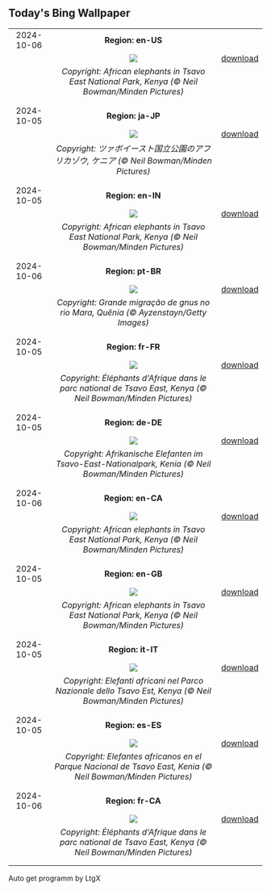 ## Today's Bing Wallpaper
|      |      |      |
| :----: | :----: | :----: |
|2024-10-06|**Region: en-US**||
||![](https://www.bing.com/th?id=OHR.ElephantTeacher_EN-US8363933732_UHD.jpg&pid=hp&w=1152&h=648&rs=1&c=4)| [download](https://www.bing.com/th?id=OHR.ElephantTeacher_EN-US8363933732_UHD.jpg)|
||*Copyright: African elephants in Tsavo East National Park, Kenya (© Neil Bowman/Minden Pictures)*
||
|||
|2024-10-05|**Region: ja-JP**||
||![](https://www.bing.com/th?id=OHR.ElephantTeacher_JA-JP4940024317_UHD.jpg&pid=hp&w=1152&h=648&rs=1&c=4)| [download](https://www.bing.com/th?id=OHR.ElephantTeacher_JA-JP4940024317_UHD.jpg)|
||*Copyright: ツァボイースト国立公園のアフリカゾウ, ケニア (© Neil Bowman/Minden Pictures)*
||
|||
|2024-10-05|**Region: en-IN**||
||![](https://www.bing.com/th?id=OHR.ElephantTeacher_EN-IN6887174228_UHD.jpg&pid=hp&w=1152&h=648&rs=1&c=4)| [download](https://www.bing.com/th?id=OHR.ElephantTeacher_EN-IN6887174228_UHD.jpg)|
||*Copyright: African elephants in Tsavo East National Park, Kenya (© Neil Bowman/Minden Pictures)*
||
|||
|2024-10-06|**Region: pt-BR**||
||![](https://www.bing.com/th?id=OHR.MaraMigration_PT-BR7440860691_UHD.jpg&pid=hp&w=1152&h=648&rs=1&c=4)| [download](https://www.bing.com/th?id=OHR.MaraMigration_PT-BR7440860691_UHD.jpg)|
||*Copyright: Grande migração de gnus no rio Mara, Quênia (© Ayzenstayn/Getty Images)*
||
|||
|2024-10-05|**Region: fr-FR**||
||![](https://www.bing.com/th?id=OHR.ElephantTeacher_FR-FR9412681522_UHD.jpg&pid=hp&w=1152&h=648&rs=1&c=4)| [download](https://www.bing.com/th?id=OHR.ElephantTeacher_FR-FR9412681522_UHD.jpg)|
||*Copyright: Éléphants d'Afrique dans le parc national de Tsavo East, Kenya (© Neil Bowman/Minden Pictures)*
||
|||
|2024-10-05|**Region: de-DE**||
||![](https://www.bing.com/th?id=OHR.ElephantTeacher_DE-DE8807070034_UHD.jpg&pid=hp&w=1152&h=648&rs=1&c=4)| [download](https://www.bing.com/th?id=OHR.ElephantTeacher_DE-DE8807070034_UHD.jpg)|
||*Copyright: Afrikanische Elefanten im Tsavo-East-Nationalpark, Kenia (© Neil Bowman/Minden Pictures)*
||
|||
|2024-10-06|**Region: en-CA**||
||![](https://www.bing.com/th?id=OHR.ElephantTeacher_EN-CA7050305105_UHD.jpg&pid=hp&w=1152&h=648&rs=1&c=4)| [download](https://www.bing.com/th?id=OHR.ElephantTeacher_EN-CA7050305105_UHD.jpg)|
||*Copyright: African elephants in Tsavo East National Park, Kenya (© Neil Bowman/Minden Pictures)*
||
|||
|2024-10-05|**Region: en-GB**||
||![](https://www.bing.com/th?id=OHR.ElephantTeacher_EN-GB5187585413_UHD.jpg&pid=hp&w=1152&h=648&rs=1&c=4)| [download](https://www.bing.com/th?id=OHR.ElephantTeacher_EN-GB5187585413_UHD.jpg)|
||*Copyright: African elephants in Tsavo East National Park, Kenya (© Neil Bowman/Minden Pictures)*
||
|||
|2024-10-05|**Region: it-IT**||
||![](https://www.bing.com/th?id=OHR.ElephantTeacher_IT-IT9988351261_UHD.jpg&pid=hp&w=1152&h=648&rs=1&c=4)| [download](https://www.bing.com/th?id=OHR.ElephantTeacher_IT-IT9988351261_UHD.jpg)|
||*Copyright: Elefanti africani nel Parco Nazionale dello Tsavo Est, Kenya (© Neil Bowman/Minden Pictures)*
||
|||
|2024-10-05|**Region: es-ES**||
||![](https://www.bing.com/th?id=OHR.ElephantTeacher_ES-ES3979458374_UHD.jpg&pid=hp&w=1152&h=648&rs=1&c=4)| [download](https://www.bing.com/th?id=OHR.ElephantTeacher_ES-ES3979458374_UHD.jpg)|
||*Copyright: Elefantes africanos en el Parque Nacional de Tsavo East, Kenia (© Neil Bowman/Minden Pictures)*
||
|||
|2024-10-06|**Region: fr-CA**||
||![](https://www.bing.com/th?id=OHR.ElephantTeacher_FR-CA0466901926_UHD.jpg&pid=hp&w=1152&h=648&rs=1&c=4)| [download](https://www.bing.com/th?id=OHR.ElephantTeacher_FR-CA0466901926_UHD.jpg)|
||*Copyright: Éléphants d'Afrique dans le parc national de Tsavo East, Kenya (© Neil Bowman/Minden Pictures)*
||
|||

Auto get programm by LtgX
